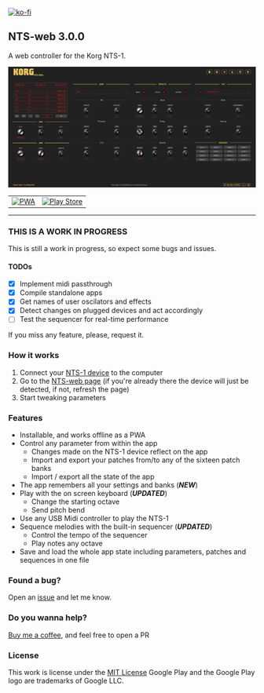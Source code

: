 [![ko-fi](https://ko-fi.com/img/githubbutton_sm.svg)](https://ko-fi.com/Y8Y43D7I3)

## NTS-web 3.0.0

A web controller for the Korg NTS-1.

![NTS-web](https://github.com/oscarrc/nts-web/blob/master/public/static/media/screenshot.png?raw=true "NTS-web Korg NTS-1 web controller")

<table>
  <tr>
    <td align="center">
      <a href="https://nts-web.oscarrc.me" target="_BLANK">
      <img width="175" src="https://user-images.githubusercontent.com/9122190/28998409-c5bf7362-7a00-11e7-9b63-db56694522e7.png" alt="PWA"></a>
    </td>
    <td align="center">
       <a href="https://play.google.com/store/apps/details?id=me.oscarrc.nts_web.twa" target="_BLANK"><img width="200" src="https://play.google.com/intl/en_us/badges/static/images/badges/en_badge_web_generic.png" alt="Play Store"/></a>
    </td>
  </tr>
</table>

---

### THIS IS A WORK IN PROGRESS

This is still a work in progress, so expect some bugs and issues. 

#### TODOs

- [x] Implement midi passthrough
- [x] Compile standalone apps
- [x] Get names of user oscilators and effects
- [x] Detect changes on plugged devices and act accordingly
- [ ] Test the sequencer for real-time performance

If you miss any feature, please, request it.

### How it works

1. Connect your [NTS-1 device](https://amzn.to/3j3yu2Q) to the computer
2. Go to the [NTS-web page](https://nts-web.oscarrc.me) (if you're already there the device will just be detected, if not, refresh the page)
3. Start tweaking parameters

### Features

* Installable, and works offline as a PWA
* Control any parameter from within the app
    * Changes made on the NTS-1 device reflect on the app
    * Import and export your patches from/to any of the sixteen patch banks
    * Import / export all the state of the app
* The app remembers all your settings and banks  (_**NEW**_)
* Play with the on screen keyboard  (_**UPDATED**_)
    * Change the starting octave
    * Send pitch bend
* Use any USB Midi controller to play the NTS-1
* Sequence melodies with the built-in sequencer (_**UPDATED**_)
    * Control the tempo of the sequencer
    * Play notes any octave
* Save and load the whole app state including parameters, patches and sequences in one file

### Found a bug?

Open an [issue](https://github.com/oscarrc/nts-web/issues) and let me know.

### Do you wanna help?

[Buy me a coffee](https://ko-fi.com/Y8Y43D7I3), and feel free to open a PR

### License

This work is license under the [MIT License](https://github.com/oscarrc/nts-web/blob/master/LICENSE)
Google Play and the Google Play logo are trademarks of Google LLC.
